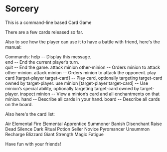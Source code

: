 # Sorcery

This is a command-line based Card Game

There are a few cards released so far. 

Also to see how the player can use it to have a battle with friend, here's the manual:

Commands:
help -- Display this message. <br />
end -- End the current player’s turn.<br />
quit -- End the game.
attack minion other-minion -- Orders minion to attack other-minion.
attack minion -- Orders minion to attack the opponent.
play card [target-player target-card] -- Play card, optionally targeting target-card owned by target-player.
use minion [target-player target-card] -- Use minion’s special ability, optionally targeting target-card owned by target-player. inspect minion -- View a minion’s card and all enchantments on that minion.
hand -- Describe all cards in your hand.
board -- Describe all cards on the board.

Also here's the card list:

Air Elemental
Fire Elemental
Apprentice Summoner
Banish
Disenchant
Raise Dead
Silence
Dark Ritual
Potion Seller
Novice Pyromancer
Unsummon
Recharge
Blizzard
Giant Strength
Magic Fatigue

Have fun with your friends!
